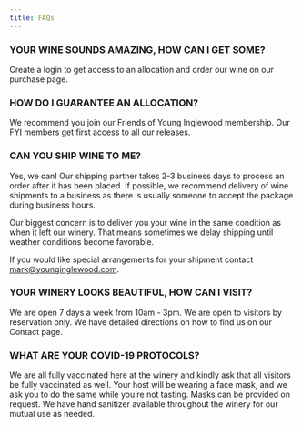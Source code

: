 ```yaml
---
title: FAQs
---
```



### YOUR WINE SOUNDS AMAZING, HOW CAN I GET SOME?
Create a login to get access to an allocation and order our wine on our purchase page.

### HOW DO I GUARANTEE AN ALLOCATION?
We recommend you join our Friends of Young Inglewood membership. Our FYI members get first access to all our releases.

### CAN YOU SHIP WINE TO ME?
Yes, we can! Our shipping partner takes 2-3 business days to process an order after it has been placed. If possible, we recommend delivery of wine shipments to a business as there is usually someone to accept the package during business hours.

Our biggest concern is to deliver you your wine in the same condition as when it left our winery. That means sometimes we delay shipping until weather conditions become favorable.

If you would like special arrangements for your shipment contact mark@younginglewood.com.
### YOUR WINERY LOOKS BEAUTIFUL, HOW CAN I VISIT?
We are open 7 days a week from 10am - 3pm.
We are open to visitors by reservation only.
We have detailed directions on how to find us on our Contact page.
### WHAT ARE YOUR COVID-19 PROTOCOLS?
We are all fully vaccinated here at the winery and kindly ask that all visitors be fully vaccinated as well. Your host will be wearing a face mask, and we ask you to do the same while you’re not tasting. Masks can be provided on request. We have hand sanitizer available throughout the winery for our mutual use as needed.